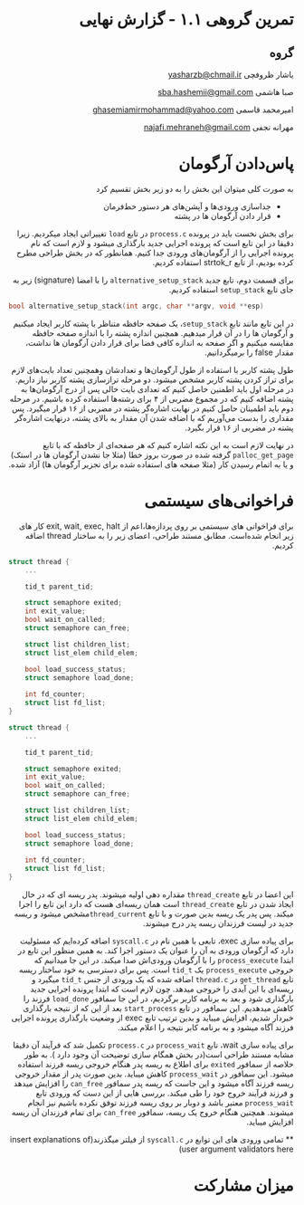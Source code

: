 <div dir="rtl">

# تمرین گروهی ۱.۱ - گزارش نهایی

گروه
-----

یاشار ظروفچی <yasharzb@chmail.ir>

صبا هاشمی <sba.hashemii@gmail.com> 

امیرمحمد قاسمی <ghasemiamirmohammad@yahoo.com> 

مهرانه نجفی <najafi.mehraneh@gmail.com> 



پاس‌دادن آرگومان
============

به صورت کلی میتوان این بخش را به دو زیر بخش تقسیم کرد

* جداسازی ورودی‌ها و آپشن‌های هر دستور خط‌فرمان
* قرار دادن آرگومان ها در پشته
  
برای بخش نخست باید در پرونده `process.c` در تابع `load` تغییراتی ایجاد میکردیم. زیرا دقیقا در این تابع است که پرونده اجرایی جدید بارگذاری میشود و لازم است که نام پرونده اجرایی را از آرگومان‌های ورودی جدا کنیم. همانطور که در بخش طراحی مطرح کرده بودیم، از تابع strtok_r استفاده کردیم.

برای قسمت دوم، تابع جدید `alternative_setup_stack` را با امضا (signature) زیر به جای تابع `setup_stack` استفاده کردیم.

<div dir="ltr">

```c
bool alternative_setup_stack(int argc, char **argv, void **esp)
```
</div>

 در این تابع مانند تابع `s‍‍‍‍‍etup_stack`، یک صفحه حافظه متناظر با پشته کاربر ایجاد میکنیم و آرگومان ها را در آن قرار میدهیم. همچنین اندازه پشته را با اندازه صفحه حافظه مقایسه میکنیم و اگر صفحه به اندازه کافی فضا برای قرار دادن آرگومان ها نداشت، مقدار false را برمیگردانیم. 
 
 طول پشته کاربر با استفاده از طول آرگومان‌ها و تعدادشان وهمچنین تعداد بایت‌های لازم برای تراز کردن پشته کاربر مشخص میشود. دو مرحله ترازسازی پشته کاربر نیاز داریم. در مرحله اول باید اطمنین حاصل کنیم که تعدادی بایت خالی پس از درج آرگومان‌ها به پشته اضافه کنیم که در مجموع مضربی از ۴ برای رشته‌ها استفاده کرده باشیم. در مرحله دوم باید اطمینان حاصل کنیم در نهایت اشاره‌گر پشته در مضربی از ۱۶ قرار میگیرد. پس مقداری را بدست می‌آوریم که با اضافه شدن آن مقدار به بالای پشته، درنهایت اشاره‌گر پشته در مضربی از ۱۶ قرار بگیرد.

در نهایت لازم است به این نکته اشاره کنیم که هر صفحه‌ای از حافظه که با تابع `palloc_get_page` گرفته شده در صورت بروز خطا (مثلا جا نشدن آرگومان ها در استک) و یا به اتمام رسیدن کار (مثلا صفحه های استفاده شده برای تجزیر آرگومان ها) آزاد شده.


فراخوانی‌های سیستمی
================

برای فراخوانی های سیستمی بر روی پردازه‌ها،‌اعم از exit, wait, exec, halt کار های زیر انجام شده‌است.
مطابق مستند طراحی، اعضای  زیر را به ساختار thread اضافه کردیم.


<div dir="ltr">

```c
struct thread {
    ...

    tid_t parent_tid;

    struct semaphore exited;
    int exit_value;
    bool wait_on_called;
    struct semaphore can_free;    

    struct list children_list;
    struct list_elem child_elem;

    bool load_success_status;
    struct semaphore load_done;
    
    int fd_counter;
    struct list fd_list;
}
```
</div>


<div dir="ltr">

```c
struct thread {
    ...

    tid_t parent_tid;

    struct semaphore exited;
    int exit_value;
    bool wait_on_called;
    struct semaphore can_free;    

    struct list children_list;
    struct list_elem child_elem;

    bool load_success_status;
    struct semaphore load_done;
    
    int fd_counter;
    struct list fd_list;
}
```
</div>

این اعضا در تابع `thread_create` مقداره دهی اولیه میشوند. پدر ریسه ای که در حال ایجاد شدن در تابع `thread_create` است  همان ریسه‌ای هست که دارد این تابع را اجرا میکند. پس پدر یک ریسه بدین صورت و با تابع `thread_current`مشخص میشود و ریسه جدید در لیست فرزندان ریسه پدر درج میشوند.

برای پیاده سازی  exec، تابعی با همین نام در `syscall.c` اضافه کرده‌ایم که مسئولیت دارد که آرگومان ورودی به آن را عنوان یک دستور  اجرا کند. به همین منظور این تابع در ابتدا `process_execute` را با آرگومان ورودی‌اش صدا میکند. در این جا میدانیم که خروجی  `process_execute` یک ‍`tid_t` است. پس برای دسترسی به خود ساختار ریسه تابع `get_thread` در `thread.c` اضافه شده که یک ورودی از جنس `tid_t` میگیرد و ریسه‌ای با این آیدی را خروجی میدهد. چون لازم است که ابتدا پرونده اجرایی جدید بارگذاری شود و بعد به برنامه کاربر برگردیم، در این جا سمافور `load_done` فرزند را کاهش میدهدیم.  این سمافور در تابع `start_process` بعد از این که از نتیجه بارگذاری خبردار شدیم، افزایش میباید و بدین ترتیب تابع exec از وضعیت بارگذاری پرونده اجرایی فرزند آگاه میشود و به برنامه کابر نتیجه را اعلام میکند.

برای پیاده سازی wait، تابع `process_wait` در `process.c‍‍` تکمیل شد که فرآیند آن دقیقا مشابه مستند طراحی است(در بخش همگام سازی توضیحت آن وجود دارد ). به طور خلاصه از سمافور ‍`exited` برای اطلاع به ریسه پدر هنگام خروجی ریسه فرزند استفاده میشود. این سمافور در `process_wait‍` کاهش میباید. بدین صورت پدر از مقدار خروجی ریسه فرزند آگاه میشود و این جاست که ریسه پدر سمافور `can_free` را افزایش میدهد و فرزند فرآیند خروج خود را طی میکند. بررسی هایی از این دست که ورودی تابع `process_wait‍‍` معتبر باشد و دوبار بر روی ریسه فرزند توفق نکرده باشیم نیز انجام میشوند. 
همچنین هنگام خروج یک ریسه، سمافور `can_free` برای تمام فرزندان آن ریسه افزایش میباید.


** تمامی ورودی های این توابع در `syscall.c‍` از فیلتر  میگذرند‌(insert explanations of user argument validators here)


میزان مشارکت
================